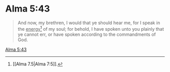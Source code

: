 # Alma 5:43

> And now, my brethren, I would that ye should hear me, for I speak in the <u>energy</u>[^a] of my soul; for behold, I have spoken unto you plainly that ye cannot err, or have spoken according to the commandments of God.

[Alma 5:43](https://www.churchofjesuschrist.org/study/scriptures/bofm/alma/5?lang=eng&id=p43#p43)


[^a]: [[Alma 7.5|Alma 7:5]].  
